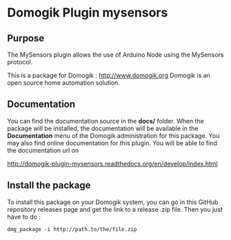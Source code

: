 # Domogik Plugin mysensors

## Purpose

The MySensors plugin allows the use of Arduino Node using the MySensors protocol.

This is a package for Domogik : http://www.domogik.org
Domogik is an open source home automation solution.

## Documentation 

You can find the documentation source in the **docs/** folder. When the package will be installed, the documentation will be available in the **Documentation** menu of the Domogik administration for this package.
You may also find online documentation for this plugin. 
You will be able to find the documentation url on 

http://domogik-plugin-mysensors.readthedocs.org/en/develop/index.html


## Install the package

To install this package on your Domogik system, you can go in this GitHub repository releases page and get the link to a release .zip file. Then you just have to do :

    dmg_package -i http://path.to/the/file.zip
